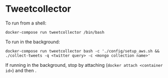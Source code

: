 # Tweetcollector

To run from a shell:

`docker-compose run tweetcollector /bin/bash`

To run in the background:

`docker-compose run tweetcollector bash -c './config/setup_aws.sh && ./collect-tweets -q <twitter query> -c <mongo collection name>'`

If running in the background, stop by attaching (`docker attach <container id>`) and then <Ctrl-C>.
